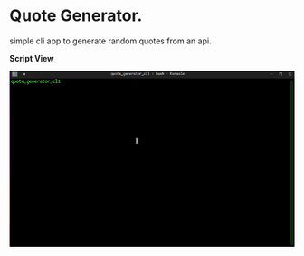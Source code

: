 # Quote Generator.
simple cli app to generate random quotes from an api.

**Script View**

![screenrecord_02](/pictures/screenrecord_02.gif)
